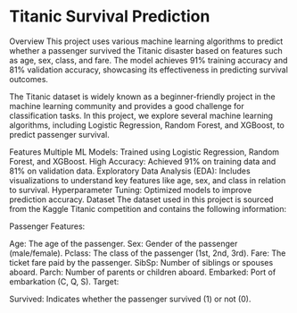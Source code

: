 # Titanic Survival Prediction
Overview
This project uses various machine learning algorithms to predict whether a passenger survived the Titanic disaster based on features such as age, sex, class, and fare. The model achieves 91% training accuracy and 81% validation accuracy, showcasing its effectiveness in predicting survival outcomes.

The Titanic dataset is widely known as a beginner-friendly project in the machine learning community and provides a good challenge for classification tasks. In this project, we explore several machine learning algorithms, including Logistic Regression, Random Forest, and XGBoost, to predict passenger survival.

Features
Multiple ML Models: Trained using Logistic Regression, Random Forest, and XGBoost.
High Accuracy: Achieved 91% on training data and 81% on validation data.
Exploratory Data Analysis (EDA): Includes visualizations to understand key features like age, sex, and class in relation to survival.
Hyperparameter Tuning: Optimized models to improve prediction accuracy.
Dataset
The dataset used in this project is sourced from the Kaggle Titanic competition and contains the following information:

Passenger Features:

Age: The age of the passenger.
Sex: Gender of the passenger (male/female).
Pclass: The class of the passenger (1st, 2nd, 3rd).
Fare: The ticket fare paid by the passenger.
SibSp: Number of siblings or spouses aboard.
Parch: Number of parents or children aboard.
Embarked: Port of embarkation (C, Q, S).
Target:

Survived: Indicates whether the passenger survived (1) or not (0).


 
 
